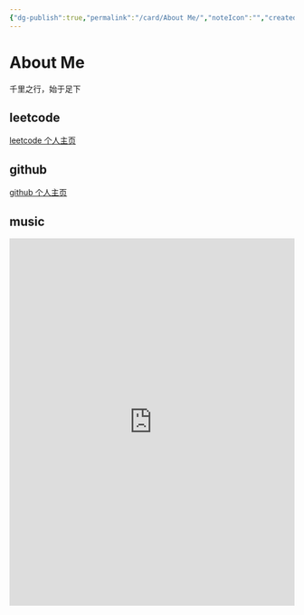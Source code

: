 ```yaml
---
{"dg-publish":true,"permalink":"/card/About Me/","noteIcon":"","created":"2024-01-30 13:27:39","updated":"2024-01-30 13:29:12"}
---
```



# About Me

千里之行，始于足下

## leetcode

[leetcode 个人主页](https://leetcode.cn/u/wudanyang/)

## github

[github 个人主页](https://github.com/wudanyang6)

## music

<iframe width="100%" height="650px" src="https://music.163.com/playlist?id=13022777&userid=16553655" scrolling="no" border="0" frameborder="no" framespacing="0" allowfullscreen="false"> </iframe>
